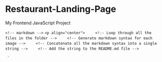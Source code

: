 # Restaurant-Landing-Page
My Frontend JavaScript Project

<!-- Replace "path/to/folder" with the relative path to your folder -->
<!-- Replace ".png" with the file extension of your images -->
<!-- This assumes that all the images in the folder are of the same type (e.g. png) -->

<!-- Loop through all the images in the folder and add them to the README.md file -->
<!-- The loop generates markdown syntax for each image and concatenates them to a single string -->
<!-- The string is then added to the README.md file -->

<!-- language: lang-none -->

`<!-- markdown -->`
`<p align="center">`
`    <!-- Loop through all the files in the folder -->`
`    <!-- Generate markdown syntax for each image -->`
`    <!-- Concatenate all the markdown syntax into a single string -->`
`    <!-- Add the string to the README.md file -->`
`    `<?php`
`    $folder_path = ""C:\Users\atharva jadhav\OneDrive\Pictures\Screenshots"";`
`    $files = glob($folder_path . "/*.png");`
`    $markdown = "";`
`    foreach($files as $file) {`
`        $markdown .= "![alt text]($file) ";`
`    }`
`    echo $markdown;`
`    ?>`
`</p>`
`<!-- markdown -->`
